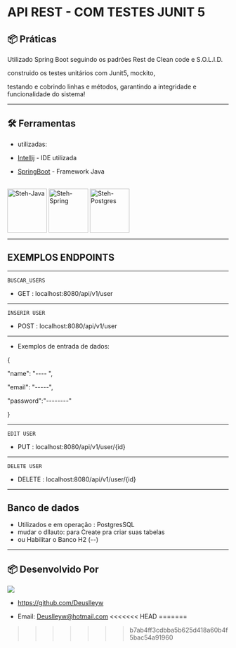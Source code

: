 # API REST - COM TESTES JUNIT 5


## 📦 Práticas

Utilizado Spring Boot seguindo os padrões Rest de Clean code e S.O.L.I.D.

construido os testes unitários com Junit5, mockito, 

testando e cobrindo 
linhas e métodos, garantindo a integridade e funcionalidade do sistema!

-----------------------------------------------------------------------------

## 🛠️ Ferramentas

* utilizadas:


* [Intellij](https://www.jetbrains.com/pt-br/idea/) - IDE utilizada
* [SpringBoot](https://spring.io/projects/spring-boot) - Framework Java

<div style="display: inline_block"><br>

  <img align="center" alt="Steh-Java" height="100" width="90" src="https://cdn.jsdelivr.net/gh/devicons/devicon/icons/java/java-original.svg">
  
  <img align="center" alt="Steh-Spring" height="100" width="90" src="https://cdn.jsdelivr.net/gh/devicons/devicon/icons/spring/spring-original-wordmark.svg">
  
  <img align="center" alt="Steh-Postgres" height="100" width="90" src="https://cdn.jsdelivr.net/gh/devicons/devicon/icons/postgresql/postgresql-original-wordmark.svg">


-----------------------------------------------------------------------------
## EXEMPLOS ENDPOINTS


------------------------------------------------------------------------------

    BUSCAR_USERS

* GET : localhost:8080/api/v1/user

------------------------------------------------------------------------------

    INSERIR USER

* POST : localhost:8080/api/v1/user

------------------------------------------------------------------------------

* Exemplos de entrada de dados:

{

"name": "---- ",

"email": "-----",

"password":"--------"

}

-------------------------------------------------------------------------------
    EDIT USER

* PUT : localhost:8080/api/v1/user/{id}

-------------------------------------------------------------------------------
    DELETE USER

* DELETE : localhost:8080/api/v1/user/{id}

-------------------------------------------------------------------------------

## Banco de dados

* Utilizados e em operação : PostgresSQL
* mudar o dllauto: para Create pra criar suas tabelas
* 
  ou Habilitar o Banco H2 (--)

------------------------------------------------------------------------------
## 📦 Desenvolvido Por

<image src = "https://github.com/Deuslleyw/gif/blob/main/DEUSLEY%20(2).gif?raw=true">


* https://github.com/Deuslleyw


* Email: Deuslleyw@hotmail.com
<<<<<<< HEAD
=======



>>>>>>> b7ab4ff3cdbba5b625d418a60b4f5bac54a91960

